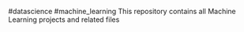 #datascience
#machine_learning
This repository contains all Machine Learning projects and related files
